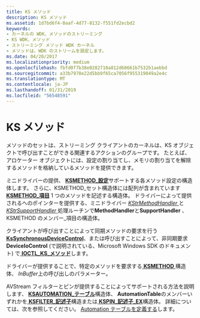 ```yaml
---
title: KS メソッド
description: KS メソッド
ms.assetid: 1d7bd6f4-0aaf-4d77-8132-f551fd2ecbd2
keywords:
- カーネルの WDK、メソッドのストリーミング
- KS WDK、メソッド
- ストリーミング メソッド WDK カーネル
- メソッドは、WDK のストリームを設定します。
ms.date: 04/20/2017
ms.localizationpriority: medium
ms.openlocfilehash: fbfd0f7b38e0282710a812d60661b7532b1aebbd
ms.sourcegitcommit: a33b7978e22d5bb9f65ca7056f955319049a2e4c
ms.translationtype: MT
ms.contentlocale: ja-JP
ms.lasthandoff: 01/31/2019
ms.locfileid: "56548591"
---
```

# <a name="ks-methods"></a>KS メソッド





メソッドのセットは、ストリーミング クライアントのカーネルは、KS オブジェクトで呼び出すことができる関連するアクションのグループです。 たとえば、アロケーター オブジェクトには、設定の割り当てし、メモリの割り当てを解除するメソッドを格納しているメソッドを提供できます。

ミニドライバーの提供、 [ **KSMETHOD\_設定**](https://msdn.microsoft.com/library/windows/hardware/ff563423)サポートする各メソッド設定の構造体します。 さらに、KSMETHOD\_セット構造体には配列が含まれています[ **KSMETHOD\_項目**](https://msdn.microsoft.com/library/windows/hardware/ff563420) 1 つのメソッドを記述する構造体。 ドライバーによって提供されるへのポインターを提供する、ミニドライバー [ *KStrMethodHandler* ](https://msdn.microsoft.com/library/windows/hardware/ff567191)と[ *KStrSupportHandler* ](https://msdn.microsoft.com/library/windows/hardware/ff567206)処理ルーチンで**MethodHandler**と**SupportHandler** 、KSMETHOD のメンバー\_項目の構造体。

クライアントが呼び出すことによって同期メソッドの要求を行う[ **KsSynchronousDeviceControl**](https://msdn.microsoft.com/library/windows/hardware/ff567142)、または呼び出すことによって、非同期要求**DeviceIoControl** (で説明されている、Microsoft Windows SDK のドキュメント) で[ **IOCTL\_KS\_メソッド**](https://msdn.microsoft.com/library/windows/hardware/ff560817)します。

ドライバーが提供することで、特定のメソッドを要求する[ **KSMETHOD** ](https://msdn.microsoft.com/library/windows/hardware/ff563398)構造体、 *InBuffer*上の呼び出しのパラメーター。

AVStream フィルターとピンが提供することによってサポートされる方法を説明します、 [ **KSAUTOMATION\_テーブル**](https://msdn.microsoft.com/library/windows/hardware/ff560990)構造体、 **AutomationTable**のメンバーいずれかを[ **KSFILTER\_記述子**](https://msdn.microsoft.com/library/windows/hardware/ff562553)構造または[ **KSPIN\_記述子\_EX**](https://msdn.microsoft.com/library/windows/hardware/ff563534)構造体。 詳細については、次を参照してください。 [Automation テーブルを定義する](defining-automation-tables.md)します。

 

 




